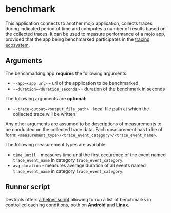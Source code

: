 # benchmark

This application connects to another mojo application, collects traces during
indicated period of time and computes a number of results based on the collected
traces. It can be used to measure performance of a mojo app, provided that the
app being benchmarked participates in the [tracing
ecosystem](../../mojo/services/tracing/public/interfaces/tracing.mojom).

## Arguments

The benchmarking app **requires** the following arguments:

 - `--app=<app_url>` - url of the application to be benchmarked
 - `--duration=<duration_seconds>` - duration of the benchmark in seconds

The following arguments are **optional**:

 - `--trace-output=<output_file_path>` - local file path at which the collected trace
   will be written

Any other arguments are assumed to be descriptions of measurements to be
conducted on the collected trace data. Each measurement has to be of form:
`<measurement_type>/<trace_event_category>/<trace_event_name>`.

The following measurement types are available:

 - `time_until` - measures time until the first occurence of the event named
   `trace_event_name` in category `trace_event_category`.
 - `avg_duration` - measures average duration of all events named
   `trace_event_name` in category `trace_event_category`.

## Runner script

Devtools offers [a helper script](../../mojo/devtools/common/mojo_benchmark)
allowing to run a list of benchmarks in controlled caching conditions, both
on **Android** and **Linux**.
